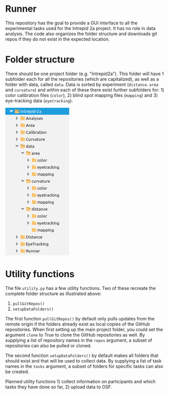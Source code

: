 # Runner

This repository has the goal to provide a GUI interface to all the experimental tasks used for the Intrepid 2a project. It has no role in data analysis. The code also organizes the folder structure and downloads git repos if they do not exist in the expected location.

# Folder structure

There should be one project folder (e.g. "Intrepid2a"). This folder will have 1 subfolder each for all the repositories (which are capitalized), as well as a folder with data, called `data`. Data is sorted by experiment (`distance`. `area` and `curvature`) and within each of these there exist further subfolders for: 1) color calibration files (`color`), 2) blind spot mapping files (`mapping`) and 3) eye-tracking data (`eyetracking`).

![illustration of folder structure as explained above](folder_structure.png)

# Utility functions

The file `utility.py` has a few utility functions. Two of these recreate the complete folder structure as illustrated above:

1. `pullGitRepos()`
2. `setupDataFolders()`

The first function `pullGitRepos()` by default only pulls updates from the remote origin if the folders already exist as local copies of the GitHub repositories. When first setting up the main project folder, you could set the argument `clone` to True to clone the GitHub repositories as well. By supplying a list of repository names in the `repos` argument, a subset of repositories can also be pulled or cloned. 

The second function `setupDataFolders()` by default makes all folders that should exist and that will be used to collect data. By supplying a list of task names in the `tasks` argument, a subset of folders for specific tasks can also be created.

Planned utility functions 1) collect information on participants and which tasks they have done so far, 2) upload data to OSF.
